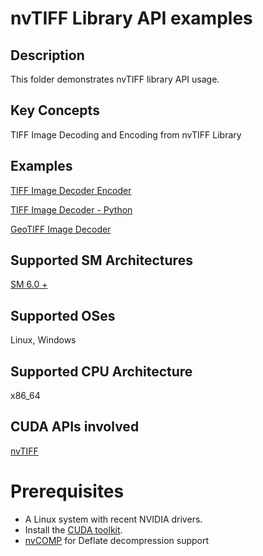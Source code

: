 # nvTIFF Library API examples

## Description

This folder demonstrates nvTIFF library API usage.

## Key Concepts

TIFF Image Decoding and Encoding from nvTIFF Library

## Examples

[TIFF Image Decoder Encoder](nvTIFF-Decode-Encode/)

[TIFF Image Decoder - Python](nvTIFF-Python-Example/)

[GeoTIFF Image Decoder](nvTIFF-GeoTIFF-Decode/)


## Supported SM Architectures

  [SM 6.0 +](https://developer.nvidia.com/cuda-gpus)

## Supported OSes

Linux, Windows

## Supported CPU Architecture

x86_64

## CUDA APIs involved
[nvTIFF](https://docs.nvidia.com/cuda/nvtiff/index.html)


# Prerequisites
- A Linux system with recent NVIDIA drivers.
- Install the [CUDA toolkit](https://developer.nvidia.com/cuda-downloads).
- [nvCOMP](https://developer.nvidia.com/nvcomp-download) for Deflate decompression support 

